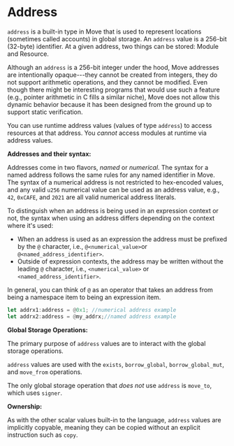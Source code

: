 # Address

`address` is a built-in type in Move that is used to represent locations (sometimes called accounts) in global storage. An `address` value is a 256-bit (32-byte) identifier. At a given address, two things can be stored: Module and Resource.

Although an `address` is a 256-bit integer under the hood, Move addresses are intentionally opaque---they cannot be created from integers, they do not support arithmetic operations, and they cannot be modified. Even though there might be interesting programs that would use such a feature (e.g., pointer arithmetic in C fills a similar niche), Move does not allow this dynamic behavior because it has been designed from the ground up to support static verification.

You can use runtime address values (values of type `address`) to access resources at that address. You _cannot_ access modules at runtime via address values.

**Addresses and their syntax:**

Addresses come in two flavors, _named_ or _numerical_. The syntax for a named address follows the same rules for any named identifier in Move. The syntax of a numerical address is not restricted to hex-encoded values, and any valid `u256`  numerical value can be used as an address value, e.g., `42`, `0xCAFE`, and `2021` are all valid numerical address literals.

To distinguish when an address is being used in an expression context or not, the syntax when using an address differs depending on the context where it's used:

* When an address is used as an expression the address must be prefixed by the `@` character, i.e., `@<numerical_value>`or `@<named_address_identifier>`.
* Outside of expression contexts, the address may be written without the leading `@` character, i.e., `<numerical_value>` or `<named_address_identifier>`.

In general, you can think of `@` as an operator that takes an address from being a namespace item to being an expression item.

```rust
let addrx1:address = @0x1; //numerical address example
let addrx2:address = @my_addrx;//named address example
```

**Global Storage Operations:**

The primary purpose of `address` values are to interact with the global storage operations.

`address` values are used with the `exists`, `borrow_global`, `borrow_global_mut`, and `move_from` operations.

The only global storage operation that _does not_ use `address` is `move_to`, which uses `signer`.

**Ownership:**

As with the other scalar values built-in to the language, `address` values are implicitly copyable, meaning they can be copied without an explicit instruction such as `copy`.
